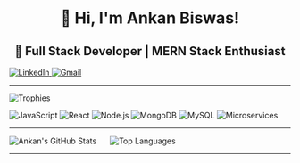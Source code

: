 <div align="center">

# 👋 Hi, I'm **Ankan Biswas**!
## 🚀 Full Stack Developer | MERN Stack Enthusiast

</div>
 
<a href="https://www.linkedin.com/in/ankanbiswas-in" target="_blank">
  <img src="https://cdn-icons-png.flaticon.com/512/174/174857.png" alt="LinkedIn" />
</a>  
<a href="mailto:ankanb560@gmail.com">
  <img src="https://img.shields.io/badge/-Gmail-red?logo=gmail&logoColor=white&style=flat&logoWidth=30" alt="Gmail" />
</a>

---
  
![Trophies](https://github-profile-trophy.vercel.app/?username=AnkanCompiled&theme=radical)

![JavaScript](https://img.shields.io/badge/Code-JavaScript-yellow) ![React](https://img.shields.io/badge/Framework-React-blue) ![Node.js](https://img.shields.io/badge/Backend-Node.js-green) ![MongoDB](https://img.shields.io/badge/Database-MongoDB-brightgreen) ![MySQL](https://img.shields.io/badge/Database-MySQL-blue) ![Microservices](https://img.shields.io/badge/Architecture-Microservices-orange)

---

<!-- GitHub Stats & Top Languages in the same line -->
<p>
  <img src="https://github-readme-stats.vercel.app/api?username=AnkanCompiled&show_icons=true&theme=radical" alt="Ankan's GitHub Stats" style="display:inline-block; margin-right: 20px;" />
  <img src="https://github-readme-stats.vercel.app/api/top-langs/?username=AnkanCompiled&layout=compact&theme=radical" alt="Top Languages" style="display:inline-block;" />
</p>

---


<!--
**AnkanCompiled/AnkanCompiled** is a ✨ _special_ ✨ repository because its `README.md` (this file) appears on your GitHub profile.

Here are some ideas to get you started:

- 🔭 I’m currently working on ...
- 🌱 I’m currently learning ...
- 👯 I’m looking to collaborate on ...
- 🤔 I’m looking for help with ...
- 💬 Ask me about ...
- 📫 How to reach me: ...
- 😄 Pronouns: ...
- ⚡ Fun fact: ...
-->
